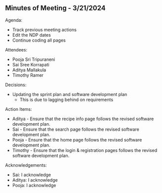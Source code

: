 ## Minutes of Meeting - 3/21/2024

 Agenda:
  
  * Track previous meeting actions
  * Edit the NDP dates
  * Continue coding all pages
    
 Attendees:
  
  * Pooja Sri Tripuraneni
  * Sai Sree Korrapati
  * Aditya Mallakula
  * Timothy Ramer

 Decisions:

  * Updating the sprint plan and software development plan
    * This is due to lagging behind on requirements

 Action Items:

  * Aditya - Ensure that the recipe info page follows the revised software development plan.
  * Sai -  Ensure that the search page follows the revised software development plan.
  * Pooja -  Ensure that the home page follows the revised software development plan.
  * Timothy - Ensure that the login & registration pages follows the revised software development plan.

 Acknowledgements:
  
  * Sai: I acknowledge
  * Aditya: I acknowledge
  * Pooja: I acknowledge

